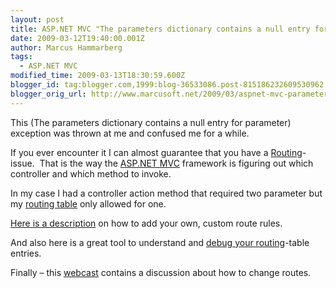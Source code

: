 ```yaml
---
layout: post
title: ASP.NET MVC "The parameters dictionary contains a null entry for parameter”
date: 2009-03-12T19:40:00.001Z
author: Marcus Hammarberg
tags:
  - ASP.NET MVC
modified_time: 2009-03-13T18:30:59.600Z
blogger_id: tag:blogger.com,1999:blog-36533086.post-815186232609530962
blogger_orig_url: http://www.marcusoft.net/2009/03/aspnet-mvc-parameters-dictionary.html
---
```




This (The parameters dictionary contains a null entry for parameter)
exception was thrown at me and confused me for a while.

If you ever encounter it I can almost guarantee that you have a <a
href="http://weblogs.asp.net/scottgu/archive/2007/12/03/asp-net-mvc-framework-part-2-url-routing.aspx"
target="_blank">Routing</a>-issue.  That is the way the
<a href="http://www.asp.net/mvc/" target="_blank">ASP.NET MVC</a>
framework is figuring out which controller and which method to invoke.

In my case I had a controller action method that required two parameter
but my <a href="http://www.asp.net/learn/mvc/tutorial-05-cs.aspx"
target="_blank">routing table</a> only allowed for one.

<a href="http://www.asp.net/learn/mvc/tutorial-23-cs.aspx"
target="_blank">Here is a description</a> on how to add your own, custom
route rules.

And also here is a great tool to understand and <a
href="http://haacked.com/archive/2008/03/13/url-routing-debugger.aspx"
target="_blank">debug your routing</a>-table entries.

Finally – this
<a href="http://www.asp.net/learn/mvc-videos/video-356.aspx"
target="_blank">webcast</a> contains a discussion about how to change
routes.

<div class="blogger-post-footer">

<img
src="http://res1.blogblog.com/tracker/36533086-815186232609530962.gif?l=www.marcusoft.net"
width="1" height="1" />

</div>
